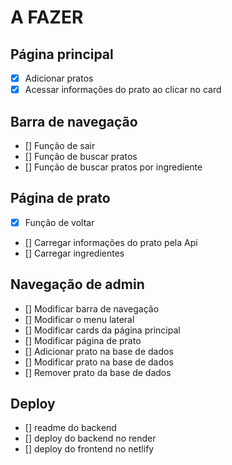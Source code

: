 # A FAZER 

## Página principal
- [x] Adicionar pratos
- [x] Acessar informações do prato ao clicar no card

## Barra de navegação
- [] Função de sair
- [] Função de buscar pratos
- [] Função de buscar pratos por ingrediente

## Página de prato

- [x] Função de voltar
- [] Carregar informações do prato pela Api 
- [] Carregar ingredientes

## Navegação de admin
- [] Modificar barra de navegação
- [] Modificar o menu lateral
- [] Modificar cards da página principal
- [] Modificar página de prato
- [] Adicionar prato na base de dados
- [] Modificar prato na base de dados
- [] Remover prato da base de dados

## Deploy 

- [] readme do backend 
- [] deploy do backend no render
- [] deploy do frontend no netlify
